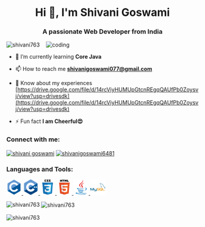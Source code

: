 <h1 align="center">Hi 👋, I'm Shivani Goswami</h1>
<h3 align="center">A passionate Web Developer from India</h3>
<img align="right" alt="coding" width="400" src="https://www.google.com/url?sa=i&url=https%3A%2F%2Fgithub.com%2Frudrabarad%2FGifs&psig=AOvVaw3igXavorseXOwgkn0D8oOk&ust=1716925549357000&source=images&cd=vfe&opi=89978449&ved=0CBEQjRxqFwoTCKjfyaLNroYDFQAAAAAdAAAAABAE">

<p align="left"> <img src="https://komarev.com/ghpvc/?username=shivani763&label=Profile%20views&color=0e75b6&style=flat" alt="shivani763" /> </p>

- 🌱 I’m currently learning **Core Java**

- 📫 How to reach me **shivanigoswami077@gmail.com**

- 📄 Know about my experiences [https://drive.google.com/file/d/14rcViyHUMUpGtcnREgqQAUfPb0Zoysvj/view?usp=drivesdk](https://drive.google.com/file/d/14rcViyHUMUpGtcnREgqQAUfPb0Zoysvj/view?usp=drivesdk)

- ⚡ Fun fact **I am Cheerful😍**

<h3 align="left">Connect with me:</h3>
<p align="left">
<a href="https://linkedin.com/in/shivani goswami" target="blank"><img align="center" src="https://raw.githubusercontent.com/rahuldkjain/github-profile-readme-generator/master/src/images/icons/Social/linked-in-alt.svg" alt="shivani goswami" height="30" width="40" /></a>
<a href="https://instagram.com/shivanigoswami6481" target="blank"><img align="center" src="https://raw.githubusercontent.com/rahuldkjain/github-profile-readme-generator/master/src/images/icons/Social/instagram.svg" alt="shivanigoswami6481" height="30" width="40" /></a>
</p>

<h3 align="left">Languages and Tools:</h3>
<p align="left"> <a href="https://www.cprogramming.com/" target="_blank" rel="noreferrer"> <img src="https://raw.githubusercontent.com/devicons/devicon/master/icons/c/c-original.svg" alt="c" width="40" height="40"/> </a> <a href="https://www.w3schools.com/cpp/" target="_blank" rel="noreferrer"> <img src="https://raw.githubusercontent.com/devicons/devicon/master/icons/cplusplus/cplusplus-original.svg" alt="cplusplus" width="40" height="40"/> </a> <a href="https://www.w3schools.com/css/" target="_blank" rel="noreferrer"> <img src="https://raw.githubusercontent.com/devicons/devicon/master/icons/css3/css3-original-wordmark.svg" alt="css3" width="40" height="40"/> </a> <a href="https://www.w3.org/html/" target="_blank" rel="noreferrer"> <img src="https://raw.githubusercontent.com/devicons/devicon/master/icons/html5/html5-original-wordmark.svg" alt="html5" width="40" height="40"/> </a> <a href="https://www.java.com" target="_blank" rel="noreferrer"> <img src="https://raw.githubusercontent.com/devicons/devicon/master/icons/java/java-original.svg" alt="java" width="40" height="40"/> </a> <a href="https://www.mysql.com/" target="_blank" rel="noreferrer"> <img src="https://raw.githubusercontent.com/devicons/devicon/master/icons/mysql/mysql-original-wordmark.svg" alt="mysql" width="40" height="40"/> </a> </p>

<p><img align="left" src="https://github-readme-stats.vercel.app/api/top-langs?username=shivani763&show_icons=true&locale=en&layout=compact" alt="shivani763" /></p>

<p>&nbsp;<img align="center" src="https://github-readme-stats.vercel.app/api?username=shivani763&show_icons=true&locale=en" alt="shivani763" /></p>

<p><img align="center" src="https://github-readme-streak-stats.herokuapp.com/?user=shivani763&" alt="shivani763" /></p>
